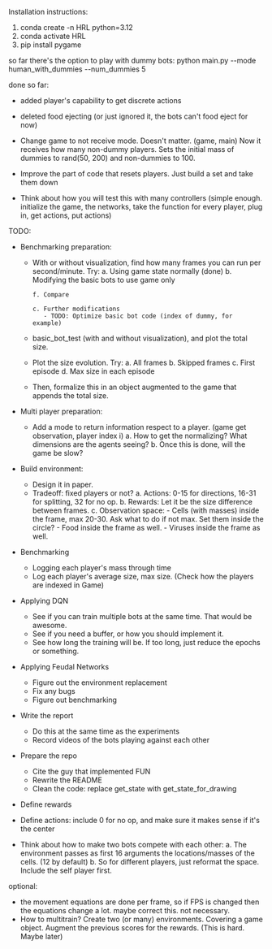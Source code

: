 Installation instructions:

1. conda create -n HRL python=3.12
2. conda activate HRL
3. pip install pygame

so far there's the option to play with dummy bots:
python main.py --mode human_with_dummies --num_dummies 5

done so far:
- added player's capability to get discrete actions
- deleted food ejecting (or just ignored it, the bots can't food eject for now)
- Change game to not receive mode. Doesn't matter. (game, main) Now it receives how many non-dummy players.
  Sets the initial mass of dummies to rand(50, 200) and non-dummies to 100.
- Improve the part of code that resets players. Just build a set and take them down

- Think about how you will test this with many controllers (simple enough. initialize the game, the networks, 
     take the function for every player, plug in, get actions, put actions)

TODO:
- Benchmarking preparation:

   - With or without visualization, find how many frames you can run per second/minute. Try:
         a. Using game state normally (done)
         b. Modifying the basic bots to use game only

         f. Compare

         c. Further modifications
            - TODO: Optimize basic bot code (index of dummy, for example)
      
   - basic_bot_test (with and without visualization), and plot the total size.

   

   - Plot the size evolution. Try:
      a. All frames
      b. Skipped frames
      c. First episode
      d. Max size in each episode

   - Then, formalize this in an object augmented to the game that appends the total size.

- Multi player preparation: 
   
   - Add a mode to return information respect to a player. (game get observation, player index i)
      a. How to get the normalizing? What dimensions are the agents seeing?
      b. Once this is done, will the game be slow?

- Build environment:
   - Design it in paper. 
   - Tradeoff: fixed players or not?
      a. Actions: 0-15 for directions, 16-31 for splitting, 32 for no op.
      b. Rewards: Let it be the size difference between frames.
      c. Observation space: 
         - Cells (with masses) inside the frame, max 20-30. Ask what to do if not max. Set them inside the circle?
         - Food inside the frame as well. 
         - Viruses inside the frame as well.
   

- Benchmarking
   - Logging each player's mass through time
   - Log each player's average size, max size. (Check how the players are indexed in Game)

- Applying DQN
   - See if you can train multiple bots at the same time. That would be awesome.
   - See if you need a buffer, or how you should implement it.
   - See how long the training will be. If too long, just reduce the epochs or something.


- Applying Feudal Networks
   - Figure out the environment replacement
   - Fix any bugs
   - Figure out benchmarking


- Write the report 
   - Do this at the same time as the experiments
   - Record videos of the bots playing against each other

- Prepare the repo
   - Cite the guy that implemented FUN
   - Rewrite the README
   - Clean the code: replace get_state with get_state_for_drawing




- Define rewards
- Define actions: include 0 for no op, and make sure it makes sense if it's the center
- Think about how to make two bots compete with each other:
   a. The environment passes as first 16 arguments the locations/masses of the cells. (12 by default)
   b. So for different players, just reformat the space. Include the self player first.


optional:
- the movement equations are done per frame, so if FPS is changed then the equations change a lot. maybe correct this. not necessary.
- How to multitrain? Create two (or many) environments. Covering a game object. Augment the previous scores for the rewards. (This is hard. Maybe later)